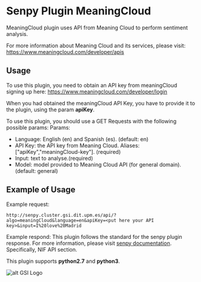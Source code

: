 # Senpy Plugin MeaningCloud

MeaningCloud plugin uses API from Meaning Cloud to perform sentiment analysis. 

For more information about Meaning Cloud and its services, please visit: https://www.meaningcloud.com/developer/apis

## Usage

To use this plugin, you need to obtain an API key from meaningCloud signing up here: https://www.meaningcloud.com/developer/login

When you had obtained the meaningCloud API Key, you have to provide it to the plugin, using the param **apiKey**.

To use this plugin, you should use a GET Requests with the following possible params:
Params:	
- Language: English (en) and Spanish (es). (default: en)
- API Key: the API key from Meaning Cloud. Aliases: ["apiKey","meaningCloud-key"]. (required)
- Input: text to analyse.(required)
- Model: model provided to Meaning Cloud API (for general domain). (default: general)

## Example of Usage

Example request: 
```
http://senpy.cluster.gsi.dit.upm.es/api/?algo=meaningCloud&language=en&apiKey=<put here your API key>&input=I%20love%20Madrid
```


Example respond: This plugin follows the standard for the senpy plugin response. For more information, please visit [senpy documentation](http://senpy.readthedocs.io). Specifically, NIF API section. 

This plugin supports **python2.7** and **python3**.

![alt GSI Logo][logoGSI]

[logoGSI]: http://www.gsi.dit.upm.es/images/stories/logos/gsi.png "GSI Logo"
